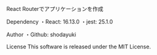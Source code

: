 React Routerでアプリケーションを作成

Dependency
・React: 16.13.0
・jest: 25.1.0


Author
・Github: shodayuki


License
This software is released under the MIT License.